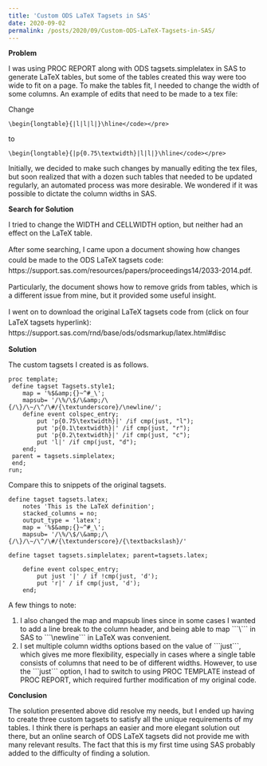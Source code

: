 ```yaml
---
title: 'Custom ODS LaTeX Tagsets in SAS'
date: 2020-09-02
permalink: /posts/2020/09/Custom-ODS-LaTeX-Tagsets-in-SAS/
---
```


<!-- wp:paragraph -->
<p><strong>Problem</strong></p>
<!-- /wp:paragraph -->

<!-- wp:paragraph -->
<p>I was using PROC REPORT along with ODS tagsets.simplelatex in SAS to generate LaTeX tables, but some of the tables created this way were too wide to fit on a page. To make the tables fit, I needed to change the width of some columns. An example of edits that need to be made to a tex file:</p>
<!-- /wp:paragraph -->

<!-- wp:paragraph -->
<p>Change</p>
<!-- /wp:paragraph -->

```
\begin{longtable}{|l|l|l|}\hline</code></pre>
```

<!-- wp:paragraph -->
<p>to</p>
<!-- /wp:paragraph -->

```
\begin{longtable}{|p{0.75\textwidth}|l|l|}\hline</code></pre>
```

<!-- wp:paragraph -->
<p>Initially, we decided to make such changes by manually editing the tex files, but soon realized that with a dozen such tables that needed to be updated regularly, an automated process was more desirable. We wondered if it was possible to dictate the column widths in SAS.</p>
<!-- /wp:paragraph -->

<!-- wp:paragraph -->
<p><strong>Search for Solution</strong></p>
<!-- /wp:paragraph -->

<!-- wp:paragraph -->
<p>I tried to change the WIDTH and CELLWIDTH option, but neither had an effect on the LaTeX table. </p>
<!-- /wp:paragraph -->

<!-- wp:group -->
<div class="wp-block-group"><div class="wp-block-group__inner-container"><!-- wp:group -->
<div class="wp-block-group"><div class="wp-block-group__inner-container"><!-- wp:paragraph {"style":{"typography":{"lineHeight":"1.5"}}} -->
<p style="line-height:1.5">After some searching, I came upon a document showing how changes could be made to the ODS LaTeX tagsets code: https://support.sas.com/resources/papers/proceedings14/2033-2014.pdf.  </p>
Particularly, the document shows how to remove grids from tables, which is a different issue from mine, but it provided some useful insight. </p>
<!-- /wp:paragraph -->

<!-- wp:paragraph {"style":{"typography":{"lineHeight":"1.5"}}} -->
<p style="line-height:1.5">I went on to download the original LaTeX tagsets code from (click on four LaTeX tagsets hyperlink): https://support.sas.com/rnd/base/ods/odsmarkup/latex.html#disc  </p>
<!-- /wp:paragraph --></div></div>
<!-- /wp:group --></div></div>
<!-- /wp:group -->

<!-- wp:paragraph -->
<p><strong>Solution</strong></p>
<!-- /wp:paragraph -->

<!-- wp:paragraph -->
<p>The custom tagsets I created is as follows.</p>
<!-- /wp:paragraph -->

```
proc template;
 define tagset Tagsets.style1;
    map = '%$&amp;{}~^#_\';
    mapsub= '/\%/\$/\&amp;/\{/\}/\~/\^/\#/{\textunderscore}/\newline/';
 	define event colspec_entry;
 		put 'p{0.75\textwidth}|' /if cmp(just, "l");
 		put 'p{0.1\textwidth}|' /if cmp(just, "r");
 		put 'p{0.2\textwidth}|' /if cmp(just, "c");
		put 'l|' /if cmp(just, "d");
 	end;
 parent = tagsets.simplelatex;
 end;
run;
```

<!-- wp:paragraph -->
<p>Compare this to snippets of the original tagsets.</p>
<!-- /wp:paragraph -->

```
define tagset tagsets.latex;
    notes 'This is the LaTeX definition';
    stacked_columns = no;
    output_type = 'latex';
    map = '%$&amp;{}~^#_\';
    mapsub= '/\%/\$/\&amp;/\{/\}/\~/\^/\#/{\textunderscore}/{\textbackslash}/'
```

```
define tagset tagsets.simplelatex; parent=tagsets.latex;

    define event colspec_entry;
        put just '|' / if !cmp(just, 'd');
        put 'r|' / if cmp(just, 'd');
    end;
```

<!-- wp:paragraph -->
<p>A few things to note:</p>
<!-- /wp:paragraph -->

<!-- wp:list {"ordered":true} -->
<ol><li>I also changed the map and mapsub lines since in some cases I wanted to add a line break to the column header, and being able t<span class="has-inline-color has-foreground-dark-color">o map ```\``` in SAS to ```\newline``` in LaTeX was convenient.</li><li>I set multiple column widths options based on the value of ```just```, which gives me more flexibility, especially in cases where a single table consists of columns that need to be of different widths. However, to use the ```just``` option, I had to switch to using PROC TEMPLATE instead of PROC REPORT, which required further modification of my original code.</li></ol>
<!-- /wp:list -->

<!-- wp:paragraph -->
<p><strong>Conclusion</strong></p>
<!-- /wp:paragraph -->

<!-- wp:paragraph -->
<p>The solution presented above did resolve my needs, but I ended up having to create three custom tagsets to satisfy all the unique requirements of my tables. I think there is perhaps an easier and more elegant solution out there, but an online search of ODS LaTeX tagsets did not provide me with many relevant results. The fact that this is my first time using SAS probably added to the difficulty of finding a solution.</p>
<!-- /wp:paragraph -->
